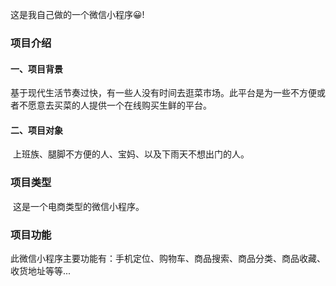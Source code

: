 这是我自己做的一个微信小程序😀!

### 项目介绍

#### 一、项目背景

​		基于现代生活节奏过快，有一些人没有时间去逛菜市场。此平台是为一些不方便或者不愿意去买菜的人提供一个在线购买生鲜的平台。

#### 二、项目对象

​		上班族、腿脚不方便的人、宝妈、以及下雨天不想出门的人。

### 项目类型

​		这是一个电商类型的微信小程序。

### 项目功能

​		此微信小程序主要功能有：手机定位、购物车、商品搜索、商品分类、商品收藏、收货地址等等...